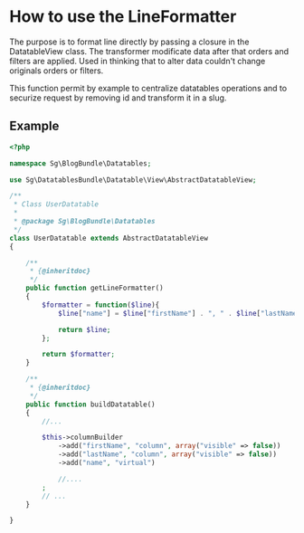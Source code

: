 # How to use the LineFormatter

The purpose is to format line directly by passing a closure in the DatatableView
class. The transformer modificate data after that orders and filters are applied.
Used in thinking that to alter data couldn't change originals orders or filters.

This function permit by example to centralize datatables operations and to
securize request by removing id and transform it in a slug.

## Example

```php
<?php

namespace Sg\BlogBundle\Datatables;

use Sg\DatatablesBundle\Datatable\View\AbstractDatatableView;

/**
 * Class UserDatatable
 *
 * @package Sg\BlogBundle\Datatables
 */
class UserDatatable extends AbstractDatatableView
{

    /**
     * {@inheritdoc}
     */
    public function getLineFormatter()
    {
        $formatter = function($line){
            $line["name"] = $line["firstName"] . ", " . $line["lastName"];

            return $line;
        };

        return $formatter;
    }

    /**
     * {@inheritdoc}
     */
    public function buildDatatable()
    {
        //...

        $this->columnBuilder
            ->add("firstName", "column", array("visible" => false))
            ->add("lastName", "column", array("visible" => false))
            ->add("name", "virtual")

            //....
        ;
        // ...
    }

}
```
